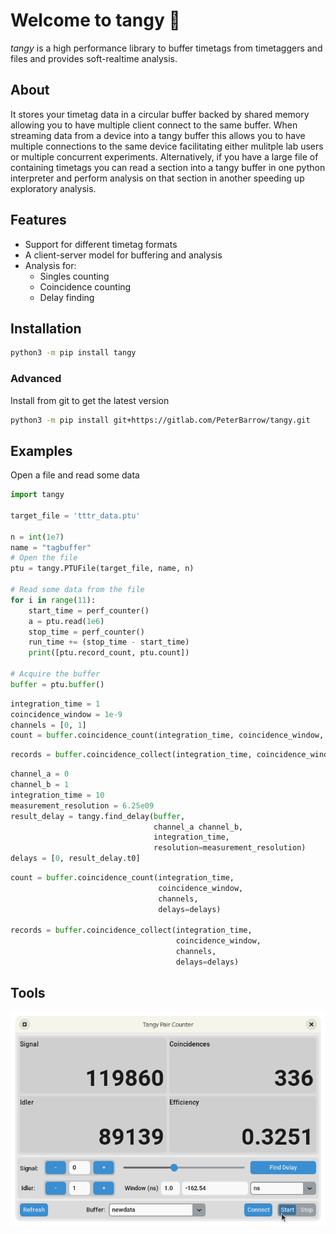 # Welcome to tangy 🍊

*tangy* is a high performance library to buffer timetags from timetaggers and files and provides soft-realtime analysis.

## About
It stores your timetag data in a circular buffer backed by shared memory allowing you to have multiple client connect to the same buffer.
When streaming data from a device into a tangy buffer this allows you to have multiple connections to the same device facilitating either mulitple lab users or multiple concurrent experiments.
Alternatively, if you have a large file of containing timetags you can read a section into a tangy buffer in one python interpreter and perform analysis on that section in another speeding up exploratory analysis.


## Features
- Support for different timetag formats
- A client-server model for buffering and analysis
- Analysis for:
    - Singles counting
    - Coincidence counting
    - Delay finding

## Installation
```sh title="pypi"
python3 -m pip install tangy
```

### Advanced
Install from git to get the latest version
```sh title="git"
python3 -m pip install git+https://gitlab.com/PeterBarrow/tangy.git
```

## Examples

Open a file and read some data
```python
import tangy

target_file = 'tttr_data.ptu'

n = int(1e7)
name = "tagbuffer"
# Open the file
ptu = tangy.PTUFile(target_file, name, n)

# Read some data from the file
for i in range(11):
    start_time = perf_counter()
    a = ptu.read(1e6)
    stop_time = perf_counter()
    run_time += (stop_time - start_time)
    print([ptu.record_count, ptu.count])

# Acquire the buffer
buffer = ptu.buffer()
```

```python title="Count coincidences in the last second for channels [0, 1] with a 1ns window"
integration_time = 1
coincidence_window = 1e-9
channels = [0, 1]
count = buffer.coincidence_count(integration_time, coincidence_window, channels)
```

```python title="Collect coincident timetags"
records = buffer.coincidence_collect(integration_time, coincidence_window, channels)
```

```python title="Find the delays between pairs of channels"
channel_a = 0
channel_b = 1
integration_time = 10
measurement_resolution = 6.25e09
result_delay = tangy.find_delay(buffer,
                                channel_a channel_b,
                                integration_time,
                                resolution=measurement_resolution)
delays = [0, result_delay.t0]
```

```python title="Count (or collect) coincidences with delays"
count = buffer.coincidence_count(integration_time,
                                 coincidence_window,
                                 channels,
                                 delays=delays)

records = buffer.coincidence_collect(integration_time,
                                     coincidence_window,
                                     channels,
                                     delays=delays)
```


## Tools

![Coincidence Counter](img/gui_coincidence_counter.png)

